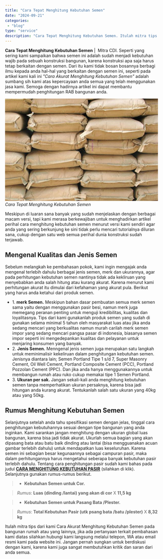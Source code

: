 ```yaml
---
title: "Cara Tepat Menghitung Kebutuhan Semen"
date: "2024-09-21"
categories:
 - "blog"
type: "service"
description: "Cara Tepat Menghitung Kebutuhan Semen. Itulah mitra tips dari kami Cara Akurat Menghitung Kebutuhan Semen pada bangunan rumah atau yang lainnya, jika ada per..."
---
```


**Cara Tepat Menghitung Kebutuhan Semen** |  Mitra CDI. Seperti yang sering kami sampaikan bahwa semen ini adalah sudah menjadi kebutuhan wajib pada sebuah konstruksi bangunan, karena konstruksi apa saja harus tetap berkaitan dengan semen. Dari itu kami tidak bosan bosannya berbagi ilmu kepada anda hal-hal yang berkaitan dengan semen ini, seperti pada artikel kami kali ini _"Cara Akurat Menghitung Kebutuhan Semen"_ adalah sumbang sih kami atas kepercayaan anda semua yang telah menggunakan jasa kami. Semoga dengan hadirnya artikel ini dapat membantu mempermudah penghitungan RAB bangunan anda.

![Cara Tepat Menghitung Kebutuhan Semen](/images/blog/penyimpanan-semen.jpg)
*Cara Tepat Menghitung Kebutuhan Semen*

Meskipun di luaran sana banyak yang sudah menjelaskan dengan berbagai macam versi, tapi kami merasa berkewajiban untuk menghadirkan artikel perihal cara menghitung kebutuhan semen menurut versi kami sendiri agar anda yang sering berkunjung ke sini tidak perlu mencari tutorialnya diluran sana, cukup dengan satu web semua perihal dunia konstruksi sudah terjawab.

 ## Mengenal Kualitas dan Jenis Semen

Sebelum melangkah ke pembahasan pokok, kami ingin mengajak anda mengenal terlebih dahulu berbagai jenis semen, merk dan ukurannya, agar pada perhitungan kebutuhan semen nantinya tidak ada kekliruan yang menyebabkan anda salah hitung atau kurang akurat. Karena menurut kami perhitungan akurat itu dimulai dari kefahaman yang akurat pula. Berikut yang harus anda ketahui dari produk semen.
- 1\. **merk Semen.** Meskipun bahan dasar pembuatan semua merk semen sama yaitu dengan menggunakan pasir besi, namun merk juga memegang peranan penting untuk menguji kredibilitas, kualitas dan loyalitasnya. Tips dari kami gunakanlah produk semen yang sudah di gunakan selama minimal 5 tahun oleh masyarakat luas atau jika anda sedang mencari yang berkualitas namun murah carilah merk semen impor yang sedang mencari pangsa pasar di indonesia, biasanya semen impor seperti ini mengedepankan kualitas dan pelayanan untuk menjaring konsumen yang banyak.
- 2\. **Jenis Semen.** Menngenal jenis semen juga merupakan satu langkah untuk meminimalisir kekeliruan dalam penghitungan kebutuhan semen. Jenisnya diantara lain; Semen Portland Tipe 1 s/d 7, Super Masonry Cement, Oil Well Cement, Portland Composite Cement (PCC), Portland Pozzolan Cement (PPC). Dan jika anda hanya menggunakannya untuk membangun rumah atau ruko cukup memakai tipe 1 Semen Portland.
- 3\. **Ukuran per sak.** Jangan sekali-kali anda menghitung kebutuhan semen tanpa memperhatikan ukuran persaknya, karena bisa jadi hitungan anda kurang akurat. Tentukanlah salah satu ukuran yang 40kg atau yang 50kg.

 ## Rumus Menghitung Kebutuhan Semen

Selanjutnya setelah anda tahu spesifikasi semen dengan jelas, tinggal cara penghitungan kebutuhannya sesuai dengan tipe bangunan yang anda inginkan. Kami sarankan jangan menghitung dengan ukuran global luas bangunan, karena bisa jadi tidak akurat. Ukurlah semua bagian yang akan dipasang bata atau batu baik dinding atau lantai (bisa mengguanakan acuan gambar terlebih dahulu) untuk mendapatkan luas keseluruhan. Karena semen ini sebagian besar kegunaannya sebagai campuran pasir, maka dalam perhitungannya harus mengetahui seberapa banyak kebutuhan pasir terlebih dahulu. Tentang cara penghitungan pasir sudah kami bahas pada judul [**CARA MENGHITUNG KEBUTUHAN PASIR**](/blog/cara-hitung-kebutuhan-pasir) (silahkan di klik). Selanjutnya gunakan rumus-rumus berikut.

> - **Kebutuhan Semen untuk Cor.**

> 
> _Rumus_: **Luas (dinding /lantai) yang akan di cor** X **11,5 kg**

> 
> - **Kebutuhan Semen untuk Pasang Bata /Plester.**

> 
> _Rumus_: **Total Kebutuhan Pasir (utk psang bata /batu /plester)** X **8,32 kg**

Itulah mitra tips dari kami Cara Akurat Menghitung Kebutuhan Semen pada bangunan rumah atau yang lainnya, jika ada pertanyaan terkait pembahasan kami diatas silahkan hubungi kami langsung melalui telepon, WA atau email resmi kami pada website ini. Jangan pernah sungkan untuk berdiskusi dengan kami, karena kami juga sangat membutuhkan kritik dan saran dari anda semua.

